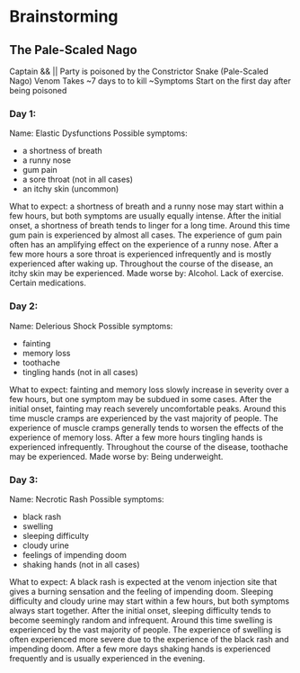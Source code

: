 # Brainstorming

## The Pale-Scaled Nago
Captain && || Party is poisoned by the Constrictor Snake (Pale-Scaled Nago)
Venom Takes ~7 days to to kill
~Symptoms Start on the first day after being poisoned

### Day 1:
Name: Elastic Dysfunctions
Possible symptoms:
- a shortness of breath
- a runny nose
- gum pain
- a sore throat (not in all cases)
- an itchy skin (uncommon)

What to expect: a shortness of breath and a runny nose may start within a few hours, but both symptoms are usually equally intense. After the initial onset, a shortness of breath tends to linger for a long time. Around this time gum pain is experienced by almost all cases.
The experience of gum pain often has an amplifying effect on the experience of a runny nose.
After a few more hours a sore throat is experienced infrequently and is mostly experienced after waking up.
Throughout the course of the disease, an itchy skin may be experienced.
Made worse by: Alcohol. Lack of exercise. Certain medications.

### Day 2:
Name: Delerious Shock
Possible symptoms:
- fainting
- memory loss
- toothache
- tingling hands (not in all cases)


What to expect: fainting and memory loss slowly increase in severity over a few hours, but one symptom may be subdued in some cases. After the initial onset, fainting may reach severely uncomfortable peaks. Around this time muscle cramps are experienced by the vast majority of people.
The experience of muscle cramps generally tends to worsen the effects of the experience of memory loss.
After a few more hours tingling hands is experienced infrequently.
Throughout the course of the disease, toothache may be experienced.
Made worse by: Being underweight.

### Day 3:
Name: Necrotic Rash
Possible symptoms:
- black rash
- swelling
- sleeping difficulty
- cloudy urine
- feelings of impending doom
- shaking hands (not in all cases)


What to expect: A black rash is expected at the venom injection site that gives a burning sensation and the feeling of impending doom. Sleeping difficulty and cloudy urine may start within a few hours, but both symptoms always start together. After the initial onset, sleeping difficulty tends to become seemingly random and infrequent. Around this time swelling is experienced by the vast majority of people.
The experience of swelling is often experienced more severe due to the experience of the black rash and impending doom.
After a few more days shaking hands is experienced frequently and is usually experienced in the evening.